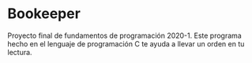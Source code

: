 # Bookeeper
Proyecto final de fundamentos de programación 2020-1. Este programa hecho en el lenguaje de programación C te ayuda a llevar un orden en tu lectura.
